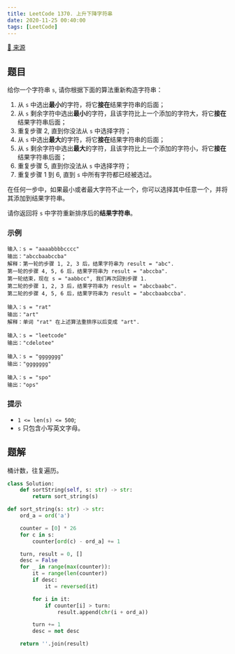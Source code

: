 ```yaml
---
title: LeetCode 1370. 上升下降字符串
date: 2020-11-25 00:40:00
tags: [LeetCode]
---
```


[:link: 来源](https://leetcode-cn.com/problems/increasing-decreasing-string/)

## 题目

给你一个字符串 `s`, 请你根据下面的算法重新构造字符串：

1. 从 `s` 中选出**最小**的字符，将它**接在**结果字符串的后面；
2. 从 `s` 剩余字符中选出**最小**的字符，且该字符比上一个添加的字符大，将它**接在**结果字符串后面；
3. 重复步骤 2, 直到你没法从 `s` 中选择字符；
4. 从 `s` 中选出**最大**的字符，将它**接在**结果字符串的后面；
5. 从 `s` 剩余字符中选出**最大**的字符，且该字符比上一个添加的字符小，将它**接在**结果字符串后面；
6. 重复步骤 5, 直到你没法从 `s` 中选择字符；
7. 重复步骤 1 到 6, 直到 `s` 中所有字符都已经被选过。

在任何一步中，如果最小或者最大字符不止一个，你可以选择其中任意一个，并将其添加到结果字符串。

请你返回将 `s` 中字符重新排序后的**结果字符串**。

### 示例

```raw
输入：s = "aaaabbbbcccc"
输出："abccbaabccba"
解释：第一轮的步骤 1, 2, 3 后，结果字符串为 result = "abc".
第一轮的步骤 4, 5, 6 后，结果字符串为 result = "abccba".
第一轮结束，现在 s = "aabbcc", 我们再次回到步骤 1.
第二轮的步骤 1, 2, 3 后，结果字符串为 result = "abccbaabc".
第二轮的步骤 4, 5, 6 后，结果字符串为 result = "abccbaabccba".
```

```raw
输入：s = "rat"
输出："art"
解释：单词 "rat" 在上述算法重排序以后变成 "art".
```

```raw
输入：s = "leetcode"
输出："cdelotee"
```

```raw
输入：s = "ggggggg"
输出："ggggggg"
```

```raw
输入：s = "spo"
输出："ops"
```

### 提示

- `1 <= len(s) <= 500`;
- `s` 只包含小写英文字母。

<!-- more -->

## 题解

桶计数，往复遍历。

```python
class Solution:
    def sortString(self, s: str) -> str:
        return sort_string(s)

def sort_string(s: str) -> str:
    ord_a = ord('a')

    counter = [0] * 26
    for c in s:
        counter[ord(c) - ord_a] += 1

    turn, result = 0, []
    desc = False
    for _ in range(max(counter)):
        it = range(len(counter))
        if desc:
            it = reversed(it)

        for i in it:
            if counter[i] > turn:
                result.append(chr(i + ord_a))

        turn += 1
        desc = not desc

    return ''.join(result)
```
